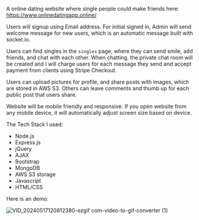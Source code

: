 A online dating website where single people could make friends here: https://www.onlinedatingapp.online/

Users will signup using Email address. For initial signed in, Admin will send welcome message for new users, which is an automatic message built with socket.io. 

Users can find singles in the `singles` page, where they can send smile, add friends, and chat with each other. When chatting, the private chat room will be created and I will charge users for each message they send and accept payment from clients using Stripe Checkout.

Users can upload pictures for profile, and share posts with images, which are stored in AWS S3. Others can leave comments and thumb up for each public post that users share.

Website will be mobile friendly and responsive. If you open website from any mobile device, it will automatically adjust screen size based on device.

The Tech Stack I used:
 - Node.js
 - Express.js
 - jQuery
 - AJAX
 - Bootstrap
 - MongoDB
 - AWS S3 storage
 - Javascript 
 - HTML/CSS

Here is an demo:

![VID_20240517120812380-ezgif com-video-to-gif-converter (1)](https://github.com/Yufei447/Online-Dating-App/assets/125088087/d52c4c34-c650-4f50-8f9e-a97fdcc9df91)



